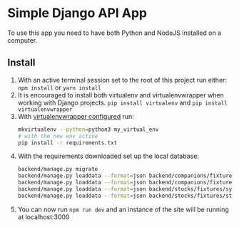 # Simple Django API App
To use this app you need to have both Python and NodeJS installed on a computer.

## Install
1. With an active terminal session set to the root of this project run either:
   `npm install` or `yarn install`
2. It is encouraged to install both virtualenv and virtualenvwrapper when working with Django projects.
   `pip install virtualenv` and `pip install virtualenvwrapper`
3. With [virtualenvwrapper configured](https://virtualenvwrapper.readthedocs.io/en/latest/) run:
    ```bash
    mkvirtualenv --python=python3 my_virtual_env
    # with the new env active
    pip install -r requirements.txt
    ```
4. With the requirements downloaded set up the local database:
    ```bash
    backend/manage.py migrate
    backend/manage.py loaddata --format=json backend/companions/fixtures/owners.json
    backend/manage.py loaddata --format=json backend/companions/fixtures/pets.json
    backend/manage.py loaddata --format=json backend/stocks/fixtures/symbol.json
    backend/manage.py loaddata --format=json backend/stocks/fixtures/stock.json
    ```
5. You can now run `npm run dev` and an instance of the site will be running at localhost:3000
